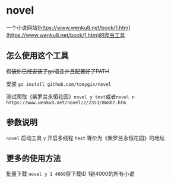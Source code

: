 # novel
一个小说网站[https://www.wenku8.net/book/1.htm](https://www.wenku8.net/book/1.htm)的爬虫工具

## 怎么使用这个工具
~~假装你已经安装了go语言并且配置好了PATH~~

安装 `go install github.com/tomygin/novel`

测试爬取《紫罗兰永恒花园》`novel y test`或者`novel n https://www.wenku8.net/novel/2/2353/86807.htm`

## 参数说明
`novel` 启动工具
`y`     开启多线程
`test`  等价为《紫罗兰永恒花园》的地址

## 更多的使用方法

批量下载 `novel y 1 4000`将下载ID 1到4000的所有小说



